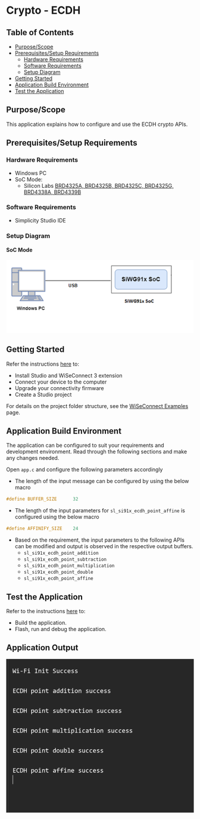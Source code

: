 # Crypto - ECDH

## Table of Contents

- [Purpose/Scope](#purposescope) 
- [Prerequisites/Setup Requirements](#prerequisitessetup-requirements)
  - [Hardware Requirements](#hardware-requirements)
  - [Software Requirements](#software-requirements)
  - [Setup Diagram](#setup-diagram)
- [Getting Started](#getting-started)
- [Application Build Environment](#application-build-environment)
- [Test the Application](#test-the-application)

## Purpose/Scope

This application explains how to configure and use the ECDH crypto APIs.

## Prerequisites/Setup Requirements

### Hardware Requirements

- Windows PC
- SoC Mode:
  - Silicon Labs [BRD4325A, BRD4325B, BRD4325C, BRD4325G, BRD4338A, BRD4339B](https://www.silabs.com/)

### Software Requirements

- Simplicity Studio IDE

### Setup Diagram

#### SoC Mode 

  ![Figure: Setup Diagram SoC Mode for Crypto ECDH Example](resources/readme/setup_diagram_soc.png)

## Getting Started

Refer the instructions [here](https://docs.silabs.com/wiseconnect/latest/wiseconnect-getting-started/) to:

- Install Studio and WiSeConnect 3 extension
- Connect your device to the computer
- Upgrade your connectivity firmware
- Create a Studio project

For details on the project folder structure, see the [WiSeConnect Examples](https://docs.silabs.com/wiseconnect/latest/wiseconnect-examples/#example-folder-structure) page.

## Application Build Environment

The application can be configured to suit your requirements and development environment. Read through the following sections and make any changes needed.

Open `app.c` and configure the following parameters accordingly

- The length of the input message can be configured by using the below macro

```c
#define BUFFER_SIZE      32
```

- The length of the input parameters for `sl_si91x_ecdh_point_affine` is configured using the below macro

```c
#define AFFINIFY_SIZE    24
```

- Based on the requirement, the input parameters to the following APIs can be modified and output is observed in the respective output buffers.
  - `sl_si91x_ecdh_point_addition`
  - `sl_si91x_ecdh_point_subtraction`
  - `sl_si91x_ecdh_point_multiplication`
  - `sl_si91x_ecdh_point_double`
  - `sl_si91x_ecdh_point_affine`

## Test the Application

Refer to the instructions [here](https://docs.silabs.com/wiseconnect/latest/wiseconnect-getting-started/) to:

- Build the application.
- Flash, run and debug the application.

## Application Output

  ![ECDH Output](resources/readme/output.png)
